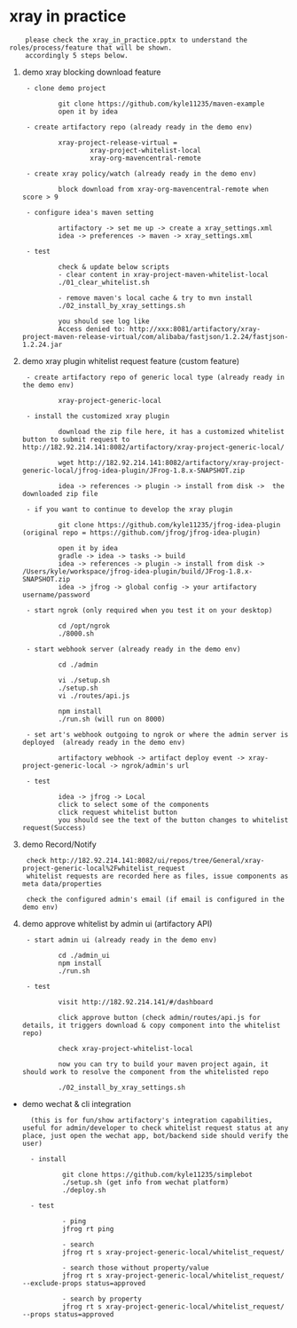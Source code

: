 # xray in practice

        please check the xray_in_practice.pptx to understand the roles/process/feature that will be shown.
        accordingly 5 steps below.

1. demo xray blocking download feature

        - clone demo project
       
                git clone https://github.com/kyle11235/maven-example
                open it by idea

        - create artifactory repo (already ready in the demo env)
       
                xray-project-release-virtual =
                        xray-project-whitelist-local
                        xray-org-mavencentral-remote

        - create xray policy/watch (already ready in the demo env)
        
                block download from xray-org-mavencentral-remote when score > 9

        - configure idea's maven setting
        
                artifactory -> set me up -> create a xray_settings.xml
                idea -> preferences -> maven -> xray_settings.xml
        
        - test

                check & update below scripts
                - clear content in xray-project-maven-whitelist-local
                ./01_clear_whitelist.sh

                - remove maven's local cache & try to mvn install
                ./02_install_by_xray_settings.sh

                you should see log like
                Access denied to: http://xxx:8081/artifactory/xray-project-maven-release-virtual/com/alibaba/fastjson/1.2.24/fastjson-1.2.24.jar

2. demo xray plugin whitelist request feature (custom feature)

        - create artifactory repo of generic local type (already ready in the demo env)

                xray-project-generic-local

        - install the customized xray plugin

                download the zip file here, it has a customized whitelist button to submit request to http://182.92.214.141:8082/artifactory/xray-project-generic-local/

                wget http://182.92.214.141:8082/artifactory/xray-project-generic-local/jfrog-idea-plugin/JFrog-1.8.x-SNAPSHOT.zip

                idea -> references -> plugin -> install from disk ->  the downloaded zip file

        - if you want to continue to develop the xray plugin

                git clone https://github.com/kyle11235/jfrog-idea-plugin (original repo = https://github.com/jfrog/jfrog-idea-plugin)

                open it by idea
                gradle -> idea -> tasks -> build
                idea -> references -> plugin -> install from disk -> /Users/kyle/workspace/jfrog-idea-plugin/build/JFrog-1.8.x-SNAPSHOT.zip
                idea -> jfrog -> global config -> your artifactory username/password

        - start ngrok (only required when you test it on your desktop)

                cd /opt/ngrok
                ./8000.sh

        - start webhook server (already ready in the demo env)

                cd ./admin

                vi ./setup.sh
                ./setup.sh
                vi ./routes/api.js

                npm install
                ./run.sh (will run on 8000)

        - set art's webhook outgoing to ngrok or where the admin server is deployed  (already ready in the demo env)

                artifactory webhook -> artifact deploy event -> xray-project-generic-local -> ngrok/admin's url

        - test

                idea -> jfrog -> Local
                click to select some of the components
                click request whitelist button
                you should see the text of the button changes to whitelist request(Success)
                
3. demo Record/Notify

        check http://182.92.214.141:8082/ui/repos/tree/General/xray-project-generic-local%2Fwhitelist_request
        whitelist requests are recorded here as files, issue components as meta data/properties 

        check the configured admin's email (if email is configured in the demo env)

4. demo approve whitelist by admin ui (artifactory API)

        - start admin ui (already ready in the demo env)

                cd ./admin_ui
                npm install
                ./run.sh

        - test

                visit http://182.92.214.141/#/dashboard

                click approve button (check admin/routes/api.js for details, it triggers download & copy component into the whitelist repo)

                check xray-project-whitelist-local

                now you can try to build your maven project again, it should work to resolve the component from the whitelisted repo

                ./02_install_by_xray_settings.sh

- demo wechat & cli integration 

        (this is for fun/show artifactory's integration capabilities, useful for admin/developer to check whitelist request status at any place, just open the wechat app, bot/backend side should verify the user)

        - install
                
                git clone https://github.com/kyle11235/simplebot
                ./setup.sh (get info from wechat platform)
                ./deploy.sh

        - test

                - ping
                jfrog rt ping

                - search
                jfrog rt s xray-project-generic-local/whitelist_request/

                - search those without property/value
                jfrog rt s xray-project-generic-local/whitelist_request/ --exclude-props status=approved

                - search by property
                jfrog rt s xray-project-generic-local/whitelist_request/ --props status=approved

                
                






